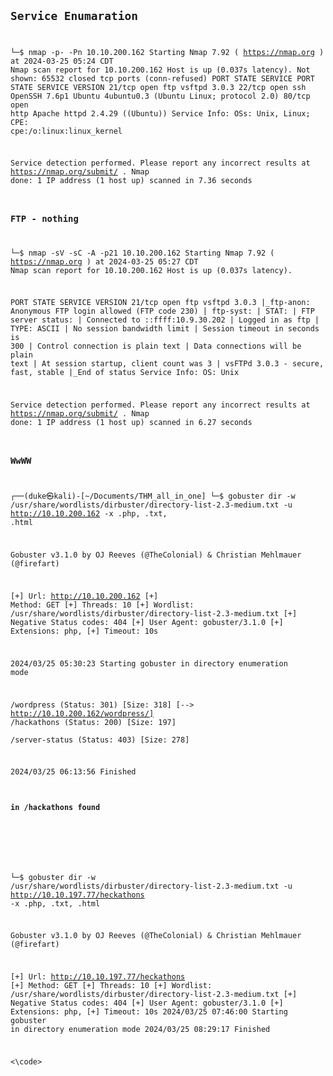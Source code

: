 <code>
  
## Service Enumaration 

└─$ nmap  -p- -Pn 10.10.200.162 
Starting Nmap 7.92 ( https://nmap.org ) at 2024-03-25 05:24 CDT
Nmap scan report for 10.10.200.162
Host is up (0.037s latency).
Not shown: 65532 closed tcp ports (conn-refused)
PORT   STATE SERVICE
PORT   STATE SERVICE VERSION
21/tcp open  ftp     vsftpd 3.0.3
22/tcp open  ssh     OpenSSH 7.6p1 Ubuntu 4ubuntu0.3 (Ubuntu Linux; protocol 2.0)
80/tcp open  http    Apache httpd 2.4.29 ((Ubuntu))
Service Info: OSs: Unix, Linux; CPE: cpe:/o:linux:linux_kernel

Service detection performed. Please report any incorrect results at https://nmap.org/submit/ .
Nmap done: 1 IP address (1 host up) scanned in 7.36 seconds

### FTP - nothing 
└─$ nmap  -sV -sC -A  -p21 10.10.200.162
Starting Nmap 7.92 ( https://nmap.org ) at 2024-03-25 05:27 CDT
Nmap scan report for 10.10.200.162
Host is up (0.037s latency).

PORT   STATE SERVICE VERSION
21/tcp open  ftp     vsftpd 3.0.3
|_ftp-anon: Anonymous FTP login allowed (FTP code 230)
| ftp-syst: 
|   STAT: 
| FTP server status:
|      Connected to ::ffff:10.9.30.202
|      Logged in as ftp
|      TYPE: ASCII
|      No session bandwidth limit
|      Session timeout in seconds is 300
|      Control connection is plain text
|      Data connections will be plain text
|      At session startup, client count was 3
|      vsFTPd 3.0.3 - secure, fast, stable
|_End of status
Service Info: OS: Unix

Service detection performed. Please report any incorrect results at https://nmap.org/submit/ .
Nmap done: 1 IP address (1 host up) scanned in 6.27 seconds

### WwWW

┌──(duke㉿kali)-[~/Documents/THM_all_in_one]
└─$ gobuster dir -w /usr/share/wordlists/dirbuster/directory-list-2.3-medium.txt -u http://10.10.200.162 -x .php, .txt, .html

Gobuster v3.1.0
by OJ Reeves (@TheColonial) & Christian Mehlmauer (@firefart)

[+] Url:                     http://10.10.200.162
[+] Method:                  GET
[+] Threads:                 10
[+] Wordlist:                /usr/share/wordlists/dirbuster/directory-list-2.3-medium.txt
[+] Negative Status codes:   404
[+] User Agent:              gobuster/3.1.0
[+] Extensions:              php,
[+] Timeout:                 10s

2024/03/25 05:30:23 Starting gobuster in directory enumeration mode

/wordpress            (Status: 301) [Size: 318] [--> http://10.10.200.162/wordpress/]
/hackathons           (Status: 200) [Size: 197]                                      
/server-status        (Status: 403) [Size: 278]                                      

2024/03/25 06:13:56 Finished

#### in /hackathons found
<!-- Dvc W@iyur@123 -->
<!-- KeepGoing -->


└─$ gobuster dir -w /usr/share/wordlists/dirbuster/directory-list-2.3-medium.txt -u http://10.10.197.77/heckathons -x .php, .txt, .html

Gobuster v3.1.0
by OJ Reeves (@TheColonial) & Christian Mehlmauer (@firefart)

[+] Url:                     http://10.10.197.77/heckathons
[+] Method:                  GET
[+] Threads:                 10
[+] Wordlist:                /usr/share/wordlists/dirbuster/directory-list-2.3-medium.txt
[+] Negative Status codes:   404
[+] User Agent:              gobuster/3.1.0
[+] Extensions:              php,
[+] Timeout:                 10s
2024/03/25 07:46:00 Starting gobuster in directory enumeration mode
2024/03/25 08:29:17 Finished






<\code>
